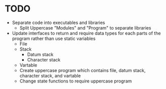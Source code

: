 # TODO

- Separate code into executables and libraries
	- Split Uppercase "Modules" and "Program" to separate libraries
- Update interfaces to return and require data types for each parts of the program rather than use static variables
	- File
	- Stack
		- Datum stack
		- Character stack
	- Vartable
	- Create uppercase program which contains file, datum stack, character stack, and vartable
	- Change state functions to require uppercase program

